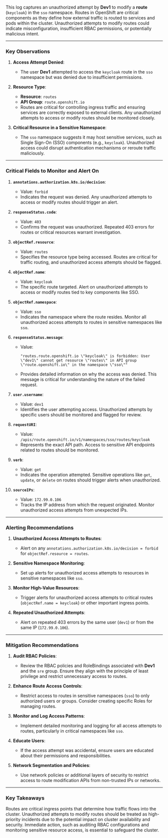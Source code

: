This log captures an unauthorized attempt by **Dev1** to modify a **route** (`keycloak`) in the `sso` namespace. Routes in OpenShift are critical components as they define how external traffic is routed to services and pods within the cluster. Unauthorized attempts to modify routes could indicate misconfiguration, insufficient RBAC permissions, or potentially malicious intent.

---

### **Key Observations**

1. **Access Attempt Denied**:
   - The user **Dev1** attempted to access the `keycloak` route in the `sso` namespace but was denied due to insufficient permissions.

2. **Resource Type**:
   - **Resource**: `routes`
   - **API Group**: `route.openshift.io`
   - Routes are critical for controlling ingress traffic and ensuring services are correctly exposed to external clients. Any unauthorized attempts to access or modify routes should be monitored closely.

3. **Critical Resource in a Sensitive Namespace**:
   - The `sso` namespace suggests it may host sensitive services, such as Single Sign-On (SSO) components (e.g., `keycloak`). Unauthorized access could disrupt authentication mechanisms or reroute traffic maliciously.

---

### **Critical Fields to Monitor and Alert On**

1. **`annotations.authorization.k8s.io/decision`**:
   - Value: `forbid`
   - Indicates the request was denied. Any unauthorized attempts to access or modify routes should trigger an alert.

2. **`responseStatus.code`**:
   - Value: `403`
   - Confirms the request was unauthorized. Repeated 403 errors for routes or critical resources warrant investigation.

3. **`objectRef.resource`**:
   - Value: `routes`
   - Specifies the resource type being accessed. Routes are critical for traffic routing, and unauthorized access attempts should be flagged.

4. **`objectRef.name`**:
   - Value: `keycloak`
   - The specific route targeted. Alert on unauthorized attempts to access or modify routes tied to key components like SSO.

5. **`objectRef.namespace`**:
   - Value: `sso`
   - Indicates the namespace where the route resides. Monitor all unauthorized access attempts to routes in sensitive namespaces like `sso`.

6. **`responseStatus.message`**:
   - Value:
     ```
     "routes.route.openshift.io \"keycloak\" is forbidden: User \"dev1\" cannot get resource \"routes\" in API group \"route.openshift.io\" in the namespace \"sso\""
     ```
   - Provides detailed information on why the access was denied. This message is critical for understanding the nature of the failed request.

7. **`user.username`**:
   - Value: `dev1`
   - Identifies the user attempting access. Unauthorized attempts by specific users should be monitored and flagged for review.

8. **`requestURI`**:
   - Value: `/apis/route.openshift.io/v1/namespaces/sso/routes/keycloak`
   - Represents the exact API path. Access to sensitive API endpoints related to routes should be monitored.

9. **`verb`**:
   - Value: `get`
   - Indicates the operation attempted. Sensitive operations like `get`, `update`, or `delete` on routes should trigger alerts when unauthorized.

10. **`sourceIPs`**:
    - Value: `172.99.0.106`
    - Tracks the IP address from which the request originated. Monitor unauthorized access attempts from unexpected IPs.

---

### **Alerting Recommendations**

1. **Unauthorized Access Attempts to Routes**:
   - Alert on any `annotations.authorization.k8s.io/decision = forbid` for `objectRef.resource = routes`.

2. **Sensitive Namespace Monitoring**:
   - Set up alerts for unauthorized access attempts to resources in sensitive namespaces like `sso`.

3. **Monitor High-Value Resources**:
   - Trigger alerts for unauthorized access attempts to critical routes (`objectRef.name = keycloak`) or other important ingress points.

4. **Repeated Unauthorized Attempts**:
   - Alert on repeated 403 errors by the same user (`dev1`) or from the same IP (`172.99.0.106`).

---

### **Mitigation Recommendations**

1. **Audit RBAC Policies**:
   - Review the RBAC policies and RoleBindings associated with **Dev1** and the `sre` group. Ensure they align with the principle of least privilege and restrict unnecessary access to routes.

2. **Enhance Route Access Controls**:
   - Restrict access to routes in sensitive namespaces (`sso`) to only authorized users or groups. Consider creating specific Roles for managing routes.

3. **Monitor and Log Access Patterns**:
   - Implement detailed monitoring and logging for all access attempts to routes, particularly in critical namespaces like `sso`.

4. **Educate Users**:
   - If the access attempt was accidental, ensure users are educated about their permissions and responsibilities.

5. **Network Segmentation and Policies**:
   - Use network policies or additional layers of security to restrict access to route modification APIs from non-trusted IPs or networks.

---

### **Key Takeaways**

Routes are critical ingress points that determine how traffic flows into the cluster. Unauthorized attempts to modify routes should be treated as high-priority incidents due to the potential impact on cluster availability and security. Immediate action, such as auditing RBAC configurations and monitoring sensitive resource access, is essential to safeguard the cluster.


